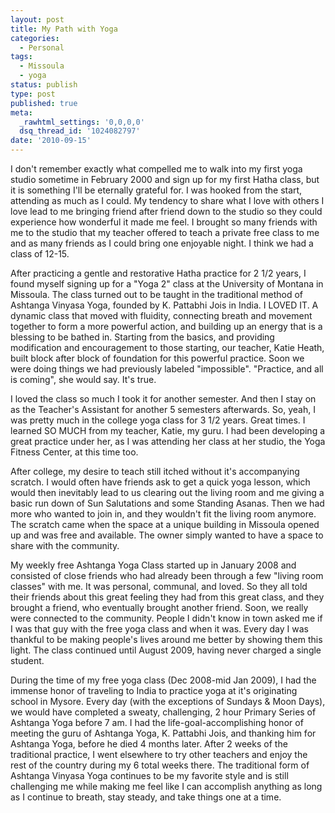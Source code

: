 ```yaml
---
layout: post
title: My Path with Yoga
categories:
  - Personal
tags:
  - Missoula
  - yoga
status: publish
type: post
published: true
meta:
  _rawhtml_settings: '0,0,0,0'
  dsq_thread_id: '1024082797'
date: '2010-09-15'
---
```

I don't remember exactly what compelled me to walk into my first yoga studio sometime in February 2000 and sign up for my first Hatha class, but it is something I'll be eternally grateful for. I was hooked from the start, attending as much as I could. My tendency to share what I love with others I love lead to me bringing friend after friend down to the studio so they could experience how wonderful it made me feel. I brought so many friends with me to the studio that my teacher offered to teach a private free class to me and as many friends as I could bring one enjoyable night. I think we had a class of 12-15.

After practicing a gentle and restorative Hatha practice for 2 1/2 years, I found myself signing up for a "Yoga 2" class at the University of Montana in Missoula. The class turned out to be taught in the traditional method of Ashtanga Vinyasa Yoga, founded by K. Pattabhi Jois in India. I LOVED IT. A dynamic class that moved with fluidity, connecting breath and movement together to form a more powerful action, and building up an energy that is a blessing to be bathed in. Starting from the basics, and providing modification and encouragement to those starting, our teacher, Katie Heath, built block after block of foundation for this powerful practice. Soon we were doing things we had previously labeled "impossible". "Practice, and all is coming", she would say. It's true.
<!--more-->
I loved the class so much I took it for another semester. And then I stay on as the Teacher's Assistant for another 5 semesters afterwards. So, yeah, I was pretty much in the college yoga class for 3 1/2 years. Great times. I learned SO MUCH from my teacher, Katie, my guru. I had been developing a great practice under her, as I was attending her class at her studio, the Yoga Fitness Center, at this time too.

After college, my desire to teach still itched without it's accompanying scratch. I would often have friends ask to get a quick yoga lesson, which would then inevitably lead to us clearing out the living room and me giving a basic run down of Sun Salutations and some Standing Asanas. Then we had more who wanted to join in, and they wouldn't fit the living room anymore. The scratch came when the space at a unique building in Missoula opened up and was free and available. The owner simply wanted to have a space to share with the community.

My weekly free Ashtanga Yoga Class started up in January 2008 and consisted of close friends who had already been through a few "living room classes" with me. It was personal, communal, and loved. So they all told their friends about this great feeling they had from this great class, and they brought a friend, who eventually brought another friend. Soon, we really were connected to the community. People I didn't know in town asked me if I was that guy with the free yoga class and when it was. Every day I was thankful to be making people's lives around me better by showing them this light. The class continued until August 2009, having never charged a single student.

During the time of my free yoga class (Dec 2008-mid Jan 2009), I had the immense honor of traveling to India to practice yoga at it's originating school in Mysore. Every day (with the exceptions of Sundays &amp; Moon Days), we would have completed a sweaty, challenging, 2 hour Primary Series of Ashtanga Yoga before 7 am. I had the life-goal-accomplishing honor of meeting the guru of Ashtanga Yoga, K. Pattabhi Jois, and thanking him for Ashtanga Yoga, before he died 4 months later. After 2 weeks of the traditional practice, I went elsewhere to try other teachers and enjoy the rest of the country during my 6 total weeks there. The traditional form of Ashtanga Vinyasa Yoga continues to be my favorite style and is still challenging me while making me feel like I can accomplish anything as long as I continue to breath, stay steady, and take things one at a time.


